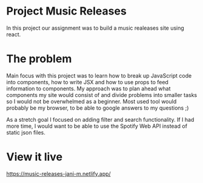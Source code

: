# Project Music Releases
In this project our assignment was to build a music realeases site using react.

# The problem
Main focus with this project was to learn how to break up JavaScript code into components, how to write JSX and how to use props to feed information to components. My approach was to plan ahead what components my site would consist of and divide problems into smaller tasks so I would not be overwhelmed as a beginner. Most used tool would probably be my browser, to be able to google answers to my questions ;)

As a stretch goal I focused on adding filter and search functionality. If I had more time, I would want to be able to use the Spotify Web API instead of static json files.

# View it live
https://music-releases-jani-m.netlify.app/
